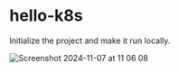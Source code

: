 # hello-k8s

Initialize the project and make it run locally.

![Screenshot 2024-11-07 at 11 06 08](https://github.com/user-attachments/assets/4d51e9d8-72a4-4cd1-ad7e-8b03d8e66972)
